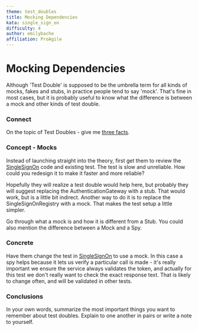 ```yaml
---
theme: test_doubles
title: Mocking Dependencies
kata: single_sign_on
difficulty: 4
author: emilybache
affiliation: ProAgile
---
```


# Mocking Dependencies
Although 'Test Double' is supposed to be the umbrella term for all kinds of mocks, fakes and stubs, in practice people tend to say 'mock'. That's fine in most cases, but it is probably useful to know what the difference is between a mock and other kinds of test double.

### Connect 
On the topic of Test Doubles - give me [three facts](/activities/connect/three_facts.html).

### Concept - Mocks
Instead of launching straight into the theory, first get them to review the [SingleSignOn](https://github.com/emilybache/Single-Sign-On-Kata) code and existing test. The test is slow and unreliable. How could you redesign it to make it faster and more reliable?

Hopefully they will realize a test double would help here, but probably they will suggest replacing the AuthenticationGateway with a stub. That would work, but is a little bit indirect. Another way to do it is to replace the SingleSignOnRegistry with a mock. That makes the test setup a little simpler.

Go through what a mock is and how it is different from a Stub. You could also mention the difference between a Mock and a Spy. 

### Concrete
Have them change the test in [SingleSignOn](https://github.com/emilybache/Single-Sign-On-Kata) to use a mock. In this case a spy helps because it lets us verify a particular call is made - it's really important we ensure the service always validates the token, and actually for this test we don't really want to check the exact response text. That is likely to change often, and will be validated in other tests.


### Conclusions
In your own words, summarize the most important things you want to remember about test doubles. Explain to one another in pairs or write a note to yourself.